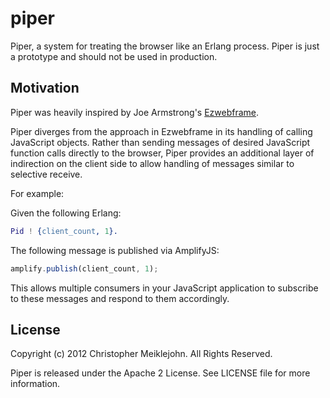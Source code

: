 # piper

Piper, a system for treating the browser like an Erlang process.  Piper
is just a prototype and should not be used in production.

## Motivation

Piper was heavily inspired by Joe Armstrong's [Ezwebframe](https://github.com/joearms/ezwebframe).

Piper diverges from the approach in Ezwebframe in its handling of
calling JavaScript objects.  Rather than sending messages of desired
JavaScript function calls directly to the browser, Piper provides an
additional layer of indirection on the client side to allow handling of
messages similar to selective receive.

For example:

Given the following Erlang:

```erlang
Pid ! {client_count, 1}.
```

The following message is published via AmplifyJS:

```javascript
amplify.publish(client_count, 1);
```

This allows multiple consumers in your JavaScript application to
subscribe to these messages and respond to them accordingly.

## License

Copyright (c) 2012 Christopher Meiklejohn.  All Rights Reserved.

Piper is released under the Apache 2 License. See LICENSE file for more information.
